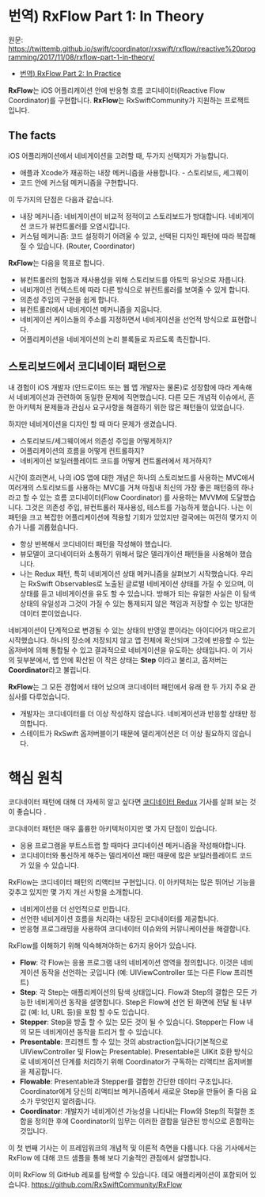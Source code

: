 번역) RxFlow Part 1: In Theory
===
원문: https://twittemb.github.io/swift/coordinator/rxswift/rxflow/reactive%20programming/2017/11/08/rxflow-part-1-in-theory/
- [번역) RxFlow Part 2: In Practice](https://github.com/ydh1304/knowledge/blob/master/iOS/RxFlow2.md)

**RxFlow**는 iOS 어플리캐이션 안에 반응형 흐름 코디네이터(Reactive Flow Coordinator)를 구현합니다. **RxFlow**는 RxSwiftCommunity가 지원하는 프로잭트 입니다.

## The facts ##

iOS 어플리캐이션에서 네비게이션을 고려할 때, 두가지 선택지가 가능합니다.
- 애플과 Xcode가 재공하는 내장 메커니즘을 사용합니다. - 스토리보드, 세그웨이
- 코드 안에 커스텀 메커니즘을 구현합니다.

이 두가지의 단점은 다음과 같습니다.

- 내장 메커니즘: 네비게이션이 비교적 정적이고 스토리보드가 방대합니다. 네비게이션 코드가 뷰컨트롤러를 오염시킵니다.
- 커스텀 메커니즘: 코드 설정하기 어려울 수 있고, 선택된 디자인 패턴에 따라 복잡해 질 수 있습니다. (Router, Coordinator)

**RxFlow**는 다음을 목표로 합니다.

- 뷰컨트롤러의 협동과 재사용성을 위해 스토리보드를 아토믹 유닛으로 자릅니다.
- 네비개이션 컨텍스트에 따라 다른 방식으로 뷰컨트롤러를 보여줄 수 있게 합니다.
- 의존성 주입의 구현을 쉽게 합니다.
- 뷰컨트롤러에서 네비게이션 메커니즘을 지웁니다.
- 네비게이션 케이스들의 주소를 지정하면서 네비게이션을 선언적 방식으로 표현합니다.
- 어플리케이션을 네비게이션의 논리 블록들로 자르도록 촉진합니다.

## 스토리보드에서 코디네이터 패턴으로 ##
내 경험이 iOS 개발자 (안드로이드 또는 웹 앱 개발자는 물론)로 성장함에 따라 계속해서 네비게이션과 관련하여 동일한 문제에 직면했습니다. 다른 모든 개념적 이슈에서, 흔한 아키텍처 문제들과 관심사 요구사항을 해결하기 위한 많은 패턴들이 있었습니다.

하지만 네비게이션을 디자인 할 때 마다 문제가 생겼습니다.
- 스토리보드/세그웨이에서 의존성 주입을 어떻게하지?
- 어플리캐이션의 흐름을 어떻게 컨트롤하지?
- 네비게이션 보일러플레이트 코드를 어떻게 컨트롤러에서 제거하지?

시간이 흐러면서, 나의 iOS 앱에 대한 개념은 하나의 스토리보드를 사용하는 MVC에서 여러개의 스토리보드를 사용하는 MVC를 거쳐 마침내 최신의 가장 좋은 패턴중의 하나라고 할 수 있는 흐름 코디네이터(Flow Coordinator) 를 사용하는 MVVM에 도달했습니다. 그것은 의존성 주입, 뷰컨트롤러 재사용성, 테스트를 가능하게 했습니다. 나는 이 패턴을 크고 복잡한 어플리케이션에 적용할 기회가 있었지만 결국에는 여전히 몇가지 이슈가 나를 괴롭혔습니다.

- 항상 반복해서 코디네이터 패턴을 작성해야 했습니다.
- 뷰모델이 코디네이터와 소통하기 위해서 많은 델리개이션 패턴들을 사용해야 했습니다. 
- 나는 Redux 패턴, 특히 네비게이션 상태 메커니즘을 살펴보기 시작했습니다. 우리는 RxSwift Observables로 노출된 글로벌 네비게이션 상태를 가질 수 있으며, 이 상태를 듣고 네비게이션을 유도 할 수 있습니다. 방해가 되는 유일한 사실은 이 탐색 상태의 유일성과 그것이 가질 수 있는 통제되지 않은 책임과 저장할 수 있는 방대한 데이터 뿐이었습니다.

네비게이션이 단계적으로 변경될 수 있는 상태의 반영일 뿐이라는 아이디어가 떠오르기 시작했습니다. 하나의 장소에 저장되지 않고 앱 전체에 확산되며 그것에 반응할 수 있는 옵저버에 의해 통합될 수 있고 결과적으로 네비게이션을 유도하는 상태입니다. 이 기사의 뒷부분에서, 앱 안에 확산된 이 작은 상태는 **Step** 이라고 불리고, 옵저버는 **Coordinator**라고 불립니다.

**RxFlow**는 그 모든 경험에서 태어 났으며 코디네이터 패턴에서 유래 한 두 가지 주요 관심사를 다루었습니다.
- 개발자는 코디네이터를 더 이상 작성하지 않습니다. 네비게이션과 반응할 상태만 정의합니다.
- 스테이트가 RxSwift 옵저버블이기 때문에 델리게이션은 더 이상 필요하지 않습니다.

# 핵심 원칙 #

코디네이터 패턴에 대해 더 자세히 알고 싶다면 [코디네이터 Redux](http://khanlou.com/2015/10/coordinators-redux/) 기사를 살펴 보는 것이 좋습니다 .

코디네이터 패턴은 매우 훌륭한 아키텍처이지만 몇 가지 단점이 있습니다.

- 응용 프로그램을 부트스트랩 할 때마다 코디네이션 메커니즘을 작성해야합니다.
- 코디네이터와 통신하게 해주는 델리게이션 패턴 때문에 많은 보일러플레이트 코드가 있을 수 있습니다.

RxFlow는 코디네이터 패턴의 리액티브 구현입니다. 이 아키텍처는 많은 뛰어난 기능을 갖추고 있지만 몇 가지 개선 사항을 소개합니다.

- 네비게이션을 더 선언적으로 만듭니다.
- 선언한 네비게이션 흐름을 처리하는 내장된 코디네이터를 제공합니다.
- 반응형 프로그래밍을 사용하여 코디네이터 이슈와의 커뮤니케이션을 해결합니다.

RxFlow를 이해하기 위해 익숙해져야하는 6가지 용어가 있습니다.

- **Flow**: 각 Flow는 응용 프로그램 내의 네비게이션 영역을 정의합니다. 이것은 네비게이션 동작을 선언하는 곳입니다 (예: UIViewController 또는 다른 Flow 프리젠트)
- **Step**: 각 Step는 애플리케이션의 탐색 상태입니다. Flow과 Step의 결합은 모든 가능한 네비게이션 동작을 설명합니다. Step은 Flow에 선언 된 화면에 전달 될 내부 값 (예: Id, URL 등)을 포함 할 수도 있습니다.
- **Stepper**: Step을 방출 할 수 있는 모든 것이 될 수 있습니다. Stepper는 Flow 내의 모든 네비게이션 동작을 트리거 할 수 있습니다.
- **Presentable**: 프리젠트 할 수 있는 것의 abstraction입니다(기본적으로 UIViewController 및 Flow는 Presentable). Presentable은 UIKit 호환 방식으로 네비게이션 단계를 처리하기 위해 Coordinator가 구독하는 리액티브 옵저버블을 제공합니다.
- **Flowable**: Presentable과 Stepper를 결합한 간단한 데이터 구조입니다. Coordinator에게 당신의 리액티브 메커니즘에서 새로운 Step을 만들어 줄 다음 요소가 무엇인지 알려줍니다.
- **Coordinator**: 개발자가 네비게이션 가능성을 나타내는 Flow와 Step의 적절한 조합을 정의한 후에 Coordinator의 임무는 이러한 결합을 일관된 방식으로 혼합하는 것입니다.

이 첫 번째 기사는 이 프레임워크의 개념적 및 이론적 측면을 다룹니다. 다음 기사에서는 RxFlow 에 대해 코드 샘플을 통해 보다 기술적인 관점에서 설명합니다.

이미 RxFlow 의 GitHub 레포를 탐색할 수 있습니다. 데모 애플리케이션이 포함되어  있습니다. https://github.com/RxSwiftCommunity/RxFlow